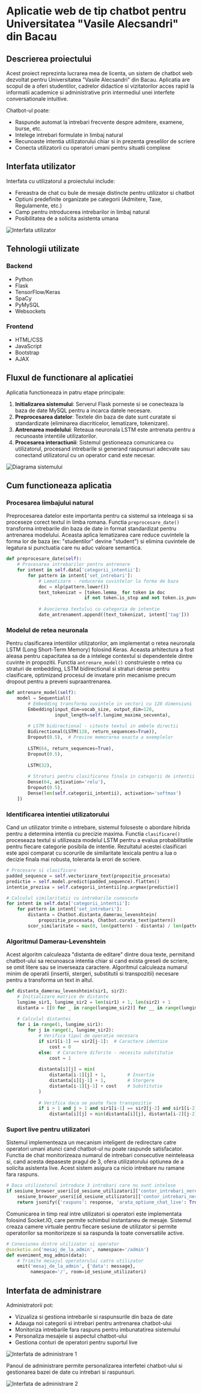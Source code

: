 # Aplicatie web de tip chatbot pentru Universitatea "Vasile Alecsandri" din Bacau

## Descrierea proiectului

Acest proiect reprezinta lucrarea mea de licenta, un sistem de chatbot web dezvoltat pentru Universitatea "Vasile Alecsandri" din Bacau. Aplicatia are scopul de a oferi studentilor, cadrelor didactice si vizitatorilor acces rapid la informatii academice si administrative prin intermediul unei interfete conversationale intuitive.

Chatbot-ul poate:
- Raspunde automat la intrebari frecvente despre admitere, examene, burse, etc.
- Intelege intrebari formulate in limbaj natural
- Recunoaste intentia utilizatorului chiar si in prezenta greselilor de scriere
- Conecta utilizatorii cu operatori umani pentru situatii complexe

## Interfata utilizator

Interfata cu utilizatorul a proiectului include:
- Fereastra de chat cu bule de mesaje distincte pentru utilizator si chatbot
- Optiuni predefinite organizate pe categorii (Admitere, Taxe, Regulamente, etc.)
- Camp pentru introducerea intrebarilor in limbaj natural
- Posibilitatea de a solicita asistenta umana

![Interfata utilizator](poze_proiect/proiect-licenta-ui-utilizator.png)

## Tehnologii utilizate

### Backend
- Python
- Flask
- TensorFlow/Keras
- SpaCy
- PyMySQL
- Websockets

### Frontend
- HTML/CSS
- JavaScript
- Bootstrap
- AJAX

## Fluxul de functionare al aplicatiei

Aplicatia functioneaza in patru etape principale:
1. **Initializarea sistemului**: Serverul Flask porneste si se conecteaza la baza de date MySQL pentru a incarca datele necesare.
2. **Preprocesarea datelor**: Textele din baza de date sunt curatate si standardizate (eliminarea diacriticelor, lematizare, tokenizare).
3. **Antrenarea modelului**: Reteaua neuronala LSTM este antrenata pentru a recunoaste intentiile utilizatorilor.
4. **Procesarea interactiunii**: Sistemul gestioneaza comunicarea cu utilizatorul, procesand intrebarile si generand raspunsuri adecvate sau conectand utilizatorul cu un operator cand este necesar.

![Diagrama sistemului](poze_proiect/diagrama-uml.png)

## Cum functioneaza aplicatia

### Procesarea limbajului natural

Preprocesarea datelor este importanta pentru ca sistemul sa inteleaga si sa proceseze corect textul in limba romana. Functia `preprocesare_date()` transforma intrebarile din baza de date in format standardizat pentru antrenarea modelului. Aceasta aplica lematizarea care reduce cuvintele la forma lor de baza (ex: "studentilor" devine "student") si elimina cuvintele de legatura si punctuatia care nu aduc valoare semantica.

```python
def preprocesare_date(self):
    # Procesarea intrebarilor pentru antrenare
    for intent in self.data['categorii_intentii']:
        for pattern in intent['set_intrebari']:
            # Lematizare - reducerea cuvintelor la forma de baza
            doc = nlp(pattern.lower())
            text_tokenizat = [token.lemma_ for token in doc 
                             if not token.is_stop and not token.is_punct]
            
            # Asocierea textului cu categoria de intentie
            date_antrenament.append((text_tokenizat, intent['tag']))
```

### Modelul de retea neuronala

Pentru clasificarea intentiilor utilizatorilor, am implementat o retea neuronala LSTM (Long Short-Term Memory) folosind Keras. Aceasta arhitectura a fost aleasa pentru capacitatea sa de a intelege contextul si dependentele dintre cuvinte in propozitii. Functia `antrenare_model()` construieste o retea cu straturi de embedding, LSTM bidirectional si straturi dense pentru clasificare, optimizand procesul de invatare prin mecanisme precum dropout pentru a preveni supraantrenarea.

```python
def antrenare_model(self):
    model = Sequential([
        # Embedding transforma cuvintele in vectori cu 128 dimensiuni
        Embedding(input_dim=vocab_size, output_dim=128, 
                  input_length=self.lungime_maxima_secventa),
        
        # LSTM bidirectional - citeste textul in ambele directii
        Bidirectional(LSTM(128, return_sequences=True)),
        Dropout(0.5),  # Previne memorarea exacta a exemplelor
        
        LSTM(64, return_sequences=True),
        Dropout(0.5),
        
        LSTM(32),
        
        # Straturi pentru clasificarea finala in categorii de intentii
        Dense(64, activation='relu'),
        Dropout(0.5),
        Dense(len(self.categorii_intentii), activation='softmax')
    ])
```

### Identificarea intentiei utilizatorului

Cand un utilizator trimite o intrebare, sistemul foloseste o abordare hibrida pentru a determina intentia cu precizie maxima. Functia `clasificare()` proceseaza textul si utilizeaza modelul LSTM pentru a evalua probabilitatile pentru fiecare categorie posibila de intentie. Rezultatul acestei clasificari este apoi comparat cu scorurile de similaritate lexicala pentru a lua o decizie finala mai robusta, toleranta la erori de scriere.

```python
# Procesare si clasificare
padded_sequence = self.vectorizare_text(propozitie_procesata)
predictie = self.model.predict(padded_sequence).flatten()
intentie_prezisa = self.categorii_intentii[np.argmax(predictie)]

# Calculul similaritatii cu intrebarile cunoscute
for intent in self.data['categorii_intentii']:
    for pattern in intent['set_intrebari']:
        distanta = Chatbot.distanta_damerau_levenshtein(
            propozitie_procesata, Chatbot.curata_text(pattern))
        scor_similaritate = max(0, len(pattern) - distanta) / len(pattern)
```

### Algoritmul Damerau-Levenshtein

Acest algoritm calculeaza "distanta de editare" dintre doua texte, permitand chatbot-ului sa recunoasca intentia chiar si cand exista greseli de scriere, se omit litere sau se inverseaza caractere. Algoritmul calculeaza numarul minim de operatii (insertii, stergeri, substitutii si transpozitii) necesare pentru a transforma un text in altul.

```python
def distanta_damerau_levenshtein(sir1, sir2):
    # Initializare matrice de distante
    lungime_sir1, lungime_sir2 = len(sir1) + 1, len(sir2) + 1
    distanta = [[0 for _ in range(lungime_sir2)] for __ in range(lungime_sir1)]
    
    # Calculul distantei
    for i in range(1, lungime_sir1):
        for j in range(1, lungime_sir2):
            # Verifica tipul de operatie necesara
            if sir1[i-1] == sir2[j-1]:  # Caractere identice
                cost = 0
            else:  # Caractere diferite - necesita substitutie
                cost = 1
                
            distanta[i][j] = min(
                distanta[i-1][j] + 1,        # Insertie
                distanta[i][j-1] + 1,        # Stergere
                distanta[i-1][j-1] + cost    # Substitutie
            )
            
            # Verifica daca se poate face transpozitie
            if i > 1 and j > 1 and sir1[i-1] == sir2[j-2] and sir1[i-2] == sir2[j-1]:
                distanta[i][j] = min(distanta[i][j], distanta[i-2][j-2] + cost)
```

### Suport live pentru utilizatori

Sistemul implementeaza un mecanism inteligent de redirectare catre operatori umani atunci cand chatbot-ul nu poate raspunde satisfacator. Functia de chat monitorizeaza numarul de intrebari consecutive neinteleasa si, cand acesta depaseste pragul de 3, ofera utilizatorului optiunea de a solicita asistenta live. Acest sistem asigura ca nicio intrebare nu ramane fara raspuns.

```python
# Daca utilizatorul introduce 3 intrebari care nu sunt intelese
if sesiune_browser_useri[id_sesiune_utilizatori]['contor_intrebari_nerecunoscute'] >= 3:
    sesiune_browser_useri[id_sesiune_utilizatori]['contor_intrebari_nerecunoscute'] = 0 
    return jsonify({'raspuns': response, 'arata_optiune_chat_live': True})
```

Comunicarea in timp real intre utilizatori si operatori este implementata folosind Socket.IO, care permite schimbul instantaneu de mesaje. Sistemul creaza camere virtuale pentru fiecare sesiune de utilizator si permite operatorilor sa monitorizeze si sa raspunda la toate conversatiile active.

```python
# Conexiunea dintre utilizator si operator
@socketio.on('mesaj_de_la_admin', namespace='/admin')
def eveniment_msg_admin(data):
    # Trimite mesajul operatorului catre utilizator
    emit('mesaj_de_la_admin', {'data': message}, 
         namespace='/', room=id_sesiune_utilizatori)
```

## Interfata de administrare

Administratorii pot:
- Vizualiza si gestiona intrebarile si raspunsurile din baza de date
- Adauga noi categorii si intrebari pentru antrenarea chatbot-ului
- Monitoriza intrebarile fara raspuns pentru imbunatatirea sistemului
- Personaliza mesajele si aspectul chatbot-ului
- Gestiona conturi de operatori pentru suportul live

![Interfata de administrare 1](poze_proiect/proiect-licenta-ui-admin1.png)

Panoul de administrare permite personalizarea interfetei chatbot-ului si gestionarea bazei de date cu intrebari si raspunsuri.

![Interfata de administrare 2](poze_proiect/proiect-licenta-ui-admin2.png)
